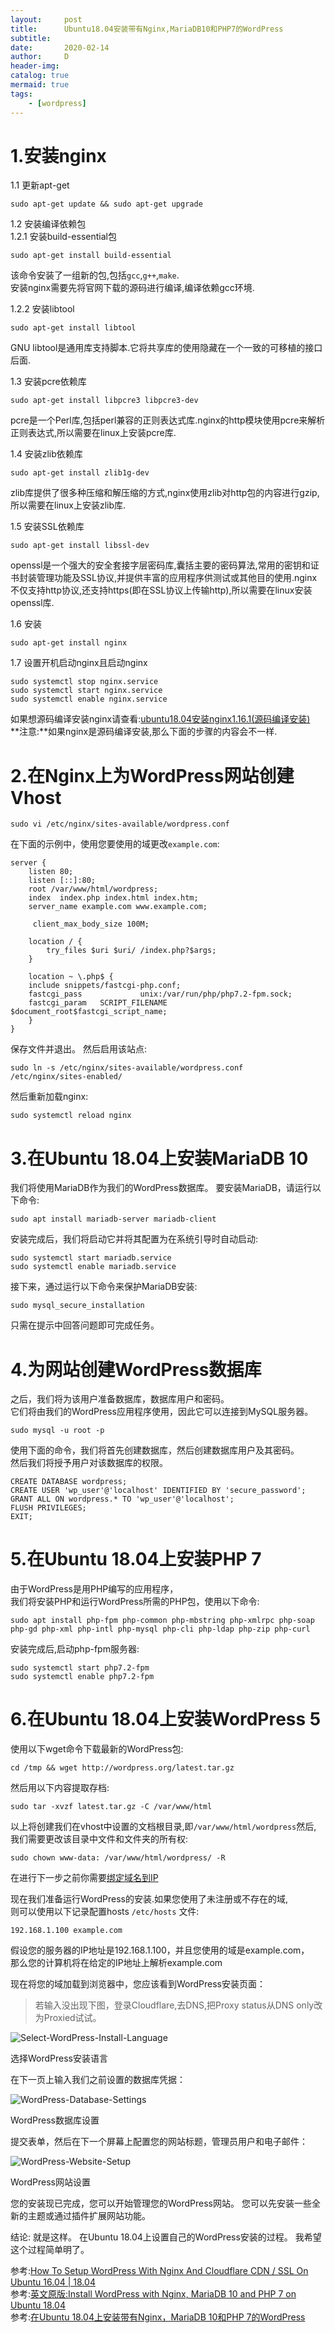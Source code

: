```yaml
---
layout:     post
title:      Ubuntu18.04安装带有Nginx,MariaDB10和PHP7的WordPress
subtitle:
date:       2020-02-14
author:     D
header-img: 
catalog: true
mermaid: true
tags:
    - [wordpress]
---
```


# 1.安装nginx
1.1 更新apt-get
```
sudo apt-get update && sudo apt-get upgrade
```
1.2 安装编译依赖包<br>
1.2.1 安装build-essential包
```
sudo apt-get install build-essential
```
该命令安装了一组新的包,包括`gcc`,`g++`,`make`.<br>
安装nginx需要先将官网下载的源码进行编译,编译依赖gcc环境.

1.2.2 安装libtool
```
sudo apt-get install libtool
```
GNU libtool是通用库支持脚本.它将共享库的使用隐藏在一个一致的可移植的接口后面.

1.3 安装pcre依赖库
```
sudo apt-get install libpcre3 libpcre3-dev
```
pcre是一个Perl库,包括perl兼容的正则表达式库.nginx的http模块使用pcre来解析正则表达式,所以需要在linux上安装pcre库.

1.4 安装zlib依赖库
```
sudo apt-get install zlib1g-dev
```
zlib库提供了很多种压缩和解压缩的方式,nginx使用zlib对http包的内容进行gzip,所以需要在linux上安装zlib库.

1.5 安装SSL依赖库
```
sudo apt-get install libssl-dev
```
openssl是一个强大的安全套接字层密码库,囊括主要的密码算法,常用的密钥和证书封装管理功能及SSL协议,并提供丰富的应用程序供测试或其他目的使用.nginx不仅支持http协议,还支持https(即在SSL协议上传输http),所以需要在linux安装openssl库.

1.6 安装
```
sudo apt-get install nginx
```
1.7 设置开机启动nginx且启动nginx
```
sudo systemctl stop nginx.service
sudo systemctl start nginx.service
sudo systemctl enable nginx.service
```

如果想源码编译安装nginx请查看:[ubuntu18.04安装nginx1.16.1(源码编译安装)](https://dm116.github.io/2020/02/25/install-nginx-on-ubuntu1804/)<br>
**注意:**如果nginx是源码编译安装,那么下面的步骤的内容会不一样.

# 2.在Nginx上为WordPress网站创建Vhost

```
sudo vi /etc/nginx/sites-available/wordpress.conf
```
在下面的示例中，使用您要使用的域更改`example.com`: 
```
server {
    listen 80;
    listen [::]:80;
    root /var/www/html/wordpress;
    index  index.php index.html index.htm;
    server_name example.com www.example.com;

     client_max_body_size 100M;

    location / {
        try_files $uri $uri/ /index.php?$args;        
    }

    location ~ \.php$ {
    include snippets/fastcgi-php.conf;
    fastcgi_pass             unix:/var/run/php/php7.2-fpm.sock;
    fastcgi_param   SCRIPT_FILENAME $document_root$fastcgi_script_name;
    }
}
```
保存文件并退出。 然后启用该站点:
```
sudo ln -s /etc/nginx/sites-available/wordpress.conf  /etc/nginx/sites-enabled/
```
然后重新加载nginx:
```
sudo systemctl reload nginx
```

# 3.在Ubuntu 18.04上安装MariaDB 10
我们将使用MariaDB作为我们的WordPress数据库。 要安装MariaDB，请运行以下命令:
```
sudo apt install mariadb-server mariadb-client
```
安装完成后，我们将启动它并将其配置为在系统引导时自动启动:
```
sudo systemctl start mariadb.service
sudo systemctl enable mariadb.service
```
接下来，通过运行以下命令来保护MariaDB安装:
```
sudo mysql_secure_installation
```
只需在提示中回答问题即可完成任务。

# 4.为网站创建WordPress数据库

之后，我们将为该用户准备数据库，数据库用户和密码。<br>
它们将由我们的WordPress应用程序使用，因此它可以连接到MySQL服务器。<br>
```
sudo mysql -u root -p
```
使用下面的命令，我们将首先创建数据库，然后创建数据库用户及其密码。<br>
然后我们将授予用户对该数据库的权限。<br>
```
CREATE DATABASE wordpress;
CREATE USER 'wp_user'@'localhost' IDENTIFIED BY 'secure_password';
GRANT ALL ON wordpress.* TO 'wp_user'@'localhost';
FLUSH PRIVILEGES;
EXIT;
```

# 5.在Ubuntu 18.04上安装PHP 7

由于WordPress是用PHP编写的应用程序，<br>
我们将安装PHP和运行WordPress所需的PHP包，使用以下命令:<br>
```
sudo apt install php-fpm php-common php-mbstring php-xmlrpc php-soap php-gd php-xml php-intl php-mysql php-cli php-ldap php-zip php-curl
```
安装完成后,启动php-fpm服务器:
```
sudo systemctl start php7.2-fpm
sudo systemctl enable php7.2-fpm
```

# 6.在Ubuntu 18.04上安装WordPress 5

使用以下wget命令下载最新的WordPress包:
```
cd /tmp && wget http://wordpress.org/latest.tar.gz
```
然后用以下内容提取存档:
```
sudo tar -xvzf latest.tar.gz -C /var/www/html
```
以上将创建我们在vhost中设置的文档根目录,即`/var/www/html/wordpress`然后,<br>
我们需要更改该目录中文件和文件夹的所有权:<br>
```
sudo chown www-data: /var/www/html/wordpress/ -R
```

在进行下一步之前你需要[绑定域名到IP](https://dm116.github.io/2020/02/19/bind-the-domain-to-ip)<br>

现在我们准备运行WordPress的安装.如果您使用了未注册或不存在的域,<br>
则可以使用以下记录配置hosts `/etc/hosts` 文件:<br>
```
192.168.1.100 example.com
```
假设您的服务器的IP地址是192.168.1.100，并且您使用的域是example.com，<br>
那么您的计算机将在给定的IP地址上解析example.com <br>

现在将您的域加载到浏览器中，您应该看到WordPress安装页面：<br>

>若输入没出现下图，登录Cloudflare,去DNS,把Proxy status从DNS only改为Proxied试试。

![Select-WordPress-Install-Language](/img/Select-WordPress-Install-Language.png)<br>

选择WordPress安装语言

在下一页上输入我们之前设置的数据库凭据：<br>

![WordPress-Database-Settings](/img/WordPress-Database-Settings.png)<br>

WordPress数据库设置

提交表单，然后在下一个屏幕上配置您的网站标题，管理员用户和电子邮件：<br>

![WordPress-Website-Setup](/img/WordPress-Website-Setup.png)<br>

WordPress网站设置

您的安装现已完成，您可以开始管理您的WordPress网站。 您可以先安装一些全新的主题或通过插件扩展网站功能。

结论:
就是这样。 在Ubuntu 18.04上设置自己的WordPress安装的过程。 我希望这个过程简单明了。


参考:[How To Setup WordPress With Nginx And Cloudflare CDN / SSL On Ubuntu 16.04 | 18.04](https://websiteforstudents.com/how-to-setup-wordpress-with-nginx-and-cloudflare-cdn-ssl-on-ubuntu-16-04-18-04/)<br>
参考:[英文原版:Install WordPress with Nginx, MariaDB 10 and PHP 7 on Ubuntu 18.04](https://www.tecmint.com/install-wordpress-with-nginx-mariadb-php-on-ubuntu-18-04/)<br>
参考:[在Ubuntu 18.04上安装带有Nginx，MariaDB 10和PHP 7的WordPress](https://www.howtoing.com/install-wordpress-with-nginx-mariadb-php-on-ubuntu-18-04)
